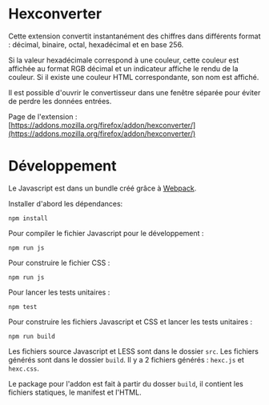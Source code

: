 # Hexconverter

Cette extension convertit instantanément des chiffres dans différents format : décimal, binaire, octal, hexadécimal et en base 256.

Si la valeur hexadécimale correspond à une couleur, cette couleur est affichée au format RGB décimal et un indicateur affiche le rendu de la couleur. Si il existe une couleur HTML correspondante, son nom est affiché.

Il est possible d'ouvrir le convertisseur dans une fenêtre séparée pour éviter de perdre les données entrées.

Page de l'extension : [https://addons.mozilla.org/firefox/addon/hexconverter/](https://addons.mozilla.org/firefox/addon/hexconverter/)

# Développement

Le Javascript est dans un bundle créé grâce à [Webpack](https://webpack.js.org).

Installer d'abord les dépendances:

`npm install`

Pour compiler le fichier Javascript pour le développement :

`npm run js`

Pour construire le fichier CSS :

`npm run js`

Pour lancer les tests unitaires :

`npm test`

Pour construire les fichiers Javascript et CSS et lancer les tests unitaires :

`npm run build`

Les fichiers source Javascript et LESS sont dans le dossier `src`. Les fichiers générés sont dans le dossier `build`. Il y a 2 fichiers générés : `hexc.js` et `hexc.css`.

Le package pour l'addon est fait à partir du dosser `build`, il contient les fichiers statiques, le manifest et l'HTML.
